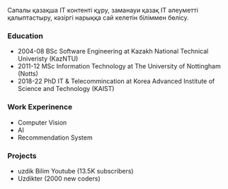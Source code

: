 Сапалы қазақша IT контенті құру, заманауи қазақ IT әлеуметті қалыптастыру, кәзіргі нарыққа сай келетін біліммен бөлісу. 

### Education
- 2004-08 BSc Software Engineering at Kazakh National Technical Univeristy (KazNTU)
- 2011-12 MSc Information Technology at The University of Nottingham (Notts)
- 2018-22 PhD IT & Telecommincation at Korea Advanced Institute of Science and Technology (KAIST)

### Work Experinence
- Computer Vision
- AI
- Recommendation System

### Projects
- uzdik Bilim Youtube (13.5K subscribers)
- Uzdikter (2000 new coders)

